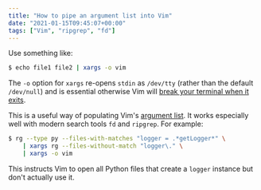 ```yaml
---
title: "How to pipe an argument list into Vim"
date: "2021-01-15T09:45:07+00:00"
tags: ["Vim", "ripgrep", "fd"]
---
```


Use something like:

```bash
$ echo file1 file2 | xargs -o vim
```

The `-o` option for `xargs` re-opens `stdin` as `/dev/tty` (rather than the
default `/dev/null`) and is essential otherwise Vim will [break your terminal
when it exits][xargs].

[xargs]: https://superuser.com/questions/336016/invoking-vi-through-find-xargs-breaks-my-terminal-why

This is a useful way of populating Vim's [argument list]. It works especially
well with modern search tools `fd` and `ripgrep`. For example:

```bash
$ rg --type py --files-with-matches "logger = .*getLogger*" \
    | xargs rg --files-without-match "logger\." \
    | xargs -o vim
```

This instructs Vim to open all Python files that create a `logger` instance but
don't actually use it.

[argument list]: https://vimhelp.org/editing.txt.html#argument-list

